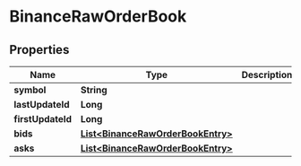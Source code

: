 # BinanceRawOrderBook

## Properties
Name | Type | Description | Notes
------------ | ------------- | ------------- | -------------
**symbol** | **String** |  |  [optional]
**lastUpdateId** | **Long** |  |  [optional]
**firstUpdateId** | **Long** |  |  [optional]
**bids** | [**List&lt;BinanceRawOrderBookEntry&gt;**](BinanceRawOrderBookEntry.md) |  |  [optional]
**asks** | [**List&lt;BinanceRawOrderBookEntry&gt;**](BinanceRawOrderBookEntry.md) |  |  [optional]

